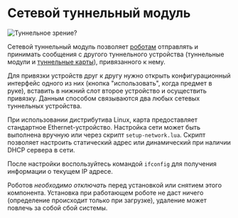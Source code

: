 # Сетевой туннельный модуль
![Туннельное зрение?](item:oc2:network_tunnel_module)

Сетевой туннельный модуль позволяет [роботам](robot.md) отправлять и принимать сообщения с другого туннельного устройства (туннельные модули и [туннельные карты](network_tunnel_card.md)), привязанного к нему.

Для привязки устройств друг к другу нужно открыть конфигурационный интерфейс одного из них (кнопка "использовать", когда предмет в руке), вставить в нижний слот второе устройство и осуществить привязку. Данным способом связываются два любых сетевых туннельных устройства.

При использовании дистрибутива Linux, карта предоставляет стандартное Ethernet-устройство. Настройка сети может быть выполнена вручную или через скрипт `setup-network.lua`. Скрипт позволяет настроить статический адрес или динамический при наличии DHCP сервера в сети.

После настройки воспользуйтесь командой `ifconfig` для получения информации о текущем IP адресе.

Роботов *необходимо отключать* перед установкой или снятием этого компонента. Установка при работающем роботе не даст ничего (определение происходит только при загрузке), удаление может повлечь за собой сбой системы.
